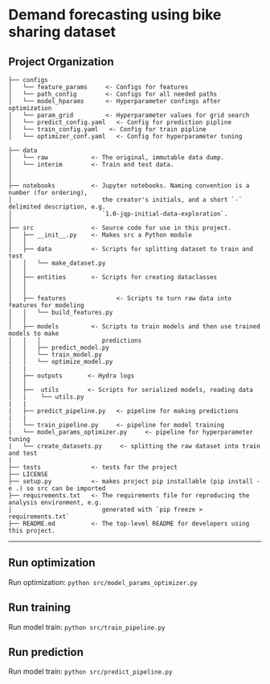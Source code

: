 # Demand forecasting using bike sharing dataset

Project Organization
------------
    ├── configs
    │   └── feature_params     <- Configs for features
    │   └── path_config        <- Configs for all needed paths
    │   └── model_hparams      <- Hyperparameter confings after optimization
    │   └── param_grid         <- Hyperparameter values for grid search
    │   └── predict_config.yaml   <- Config for prediction pipline
    │   └── train_config.yaml   <- Config for train pipline
    │   └── optimizer_conf.yaml   <- Config for hyperparameter tuning 

    ├── data
    │   └── raw            <- The original, immutable data dump.
    │   └── interim        <- Train and test data.
    │
    │
    ├── notebooks          <- Jupyter notebooks. Naming convention is a number (for ordering),
    │                         the creator's initials, and a short `-` delimited description, e.g.
    │                         `1.0-jqp-initial-data-exploration`.
    │
    ├── src                <- Source code for use in this project.
    │   ├── __init__.py    <- Makes src a Python module
    │   │
    │   ├── data           <- Scripts for splitting dataset to train and test
    │   │   └── make_dataset.py
    │   │
    │   ├── entities       <- Scripts for creating dataclasses
    │   │    
    │   │
    │   ├── features              <- Scripts to turn raw data into features for modeling
    │   │   └── build_features.py
    │   │
    │   ├── models         <- Scripts to train models and then use trained models to make
    │   │   │                 predictions
    │   │   ├── predict_model.py
    │   │   └── train_model.py
    │   │   └── optimize_model.py
    |   |
    │   ├── outputs       <- Hydra logs
    │   │   
    │   ├──  utils        <- Scripts for serialized models, reading data
    │   |    └── utils.py
    |   |
    |   ├── predict_pipeline.py   <- pipeline for making predictions
    |   |
    |   └── train_pipeline.py     <- pipeline for model training
    |   └── model_params_optimizer.py     <- pipeline for hyperparameter tuning  
    |   └── create_datasets.py     <- splitting the raw dataset into train and test
    |
    ├── tests              <- tests for the project
    ├── LICENSE
    ├── setup.py           <- makes project pip installable (pip install -e .) so src can be imported
    ├── requirements.txt   <- The requirements file for reproducing the analysis environment, e.g.
    │                         generated with `pip freeze > requirements.txt`
    ├── README.md          <- The top-level README for developers using this project.
------------
## Run optimization
Run optimization:  `python src/model_params_optimizer.py`
## Run training
Run model train:  `python src/train_pipeline.py`
## Run prediction
Run model train:  `python src/predict_pipeline.py`
